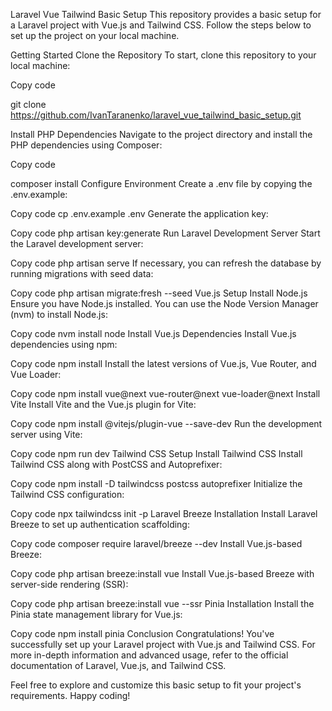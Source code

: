 Laravel Vue Tailwind Basic Setup
This repository provides a basic setup for a Laravel project with Vue.js and Tailwind CSS. Follow the steps below to set up the project on your local machine.

Getting Started
Clone the Repository
To start, clone this repository to your local machine:


Copy code

git clone https://github.com/IvanTaranenko/laravel_vue_tailwind_basic_setup.git

Install PHP Dependencies
Navigate to the project directory and install the PHP dependencies using Composer:


Copy code

composer install
Configure Environment
Create a .env file by copying the .env.example:

Copy code
cp .env.example .env
Generate the application key:


Copy code
php artisan key:generate
Run Laravel Development Server
Start the Laravel development server:


Copy code
php artisan serve
If necessary, you can refresh the database by running migrations with seed data:


Copy code
php artisan migrate:fresh --seed
Vue.js Setup
Install Node.js
Ensure you have Node.js installed. You can use the Node Version Manager (nvm) to install Node.js:


Copy code
nvm install node
Install Vue.js Dependencies
Install Vue.js dependencies using npm:


Copy code
npm install
Install the latest versions of Vue.js, Vue Router, and Vue Loader:


Copy code
npm install vue@next vue-router@next vue-loader@next
Install Vite
Install Vite and the Vue.js plugin for Vite:


Copy code
npm install @vitejs/plugin-vue --save-dev
Run the development server using Vite:


Copy code
npm run dev
Tailwind CSS Setup
Install Tailwind CSS
Install Tailwind CSS along with PostCSS and Autoprefixer:


Copy code
npm install -D tailwindcss postcss autoprefixer
Initialize the Tailwind CSS configuration:


Copy code
npx tailwindcss init -p
Laravel Breeze Installation
Install Laravel Breeze to set up authentication scaffolding:


Copy code
composer require laravel/breeze --dev
Install Vue.js-based Breeze:


Copy code
php artisan breeze:install vue
Install Vue.js-based Breeze with server-side rendering (SSR):


Copy code
php artisan breeze:install vue --ssr
Pinia Installation
Install the Pinia state management library for Vue.js:


Copy code
npm install pinia
Conclusion
Congratulations! You've successfully set up your Laravel project with Vue.js and Tailwind CSS. For more in-depth information and advanced usage, refer to the official documentation of Laravel, Vue.js, and Tailwind CSS.

Feel free to explore and customize this basic setup to fit your project's requirements. Happy coding!
